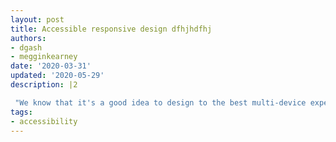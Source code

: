 ```yaml
---
layout: post
title: Accessible responsive design dfhjhdfhj
authors:
- dgash
- megginkearney
date: '2020-03-31'
updated: '2020-05-29'
description: |2

 "We know that it's a good idea to design to the best multi-device experience, but responsive design also yields a win for accessibility."
tags:
- accessibility
---
```

